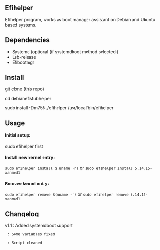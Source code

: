 ## Efihelper
Efihelper program, works as boot manager assistant on Debian and Ubuntu based systems.


## Dependencies
- Systemd (optional (if systemdboot method selected))
- Lsb-release
- Efibootmgr


## Install
git clone (this repo)

cd debianefistubhelper

sudo install -Dm755 ./efihelper /usr/local/bin/efihelper


## Usage
#### Initial setup:
sudo efihelper first 


#### Install new kernel entry:
```sudo efihelper install $(uname -r)```
or
```sudo efihelper install 5.14.15-xanmod1```


#### Remove kernel entry:
```sudo efihelper remove $(uname -r)```
or
```sudo efihelper remove 5.14.15-xanmod1```


## Changelog
v1.1 : Added systemdboot support

     : Some variables fixed
     
     : Script cleaned
